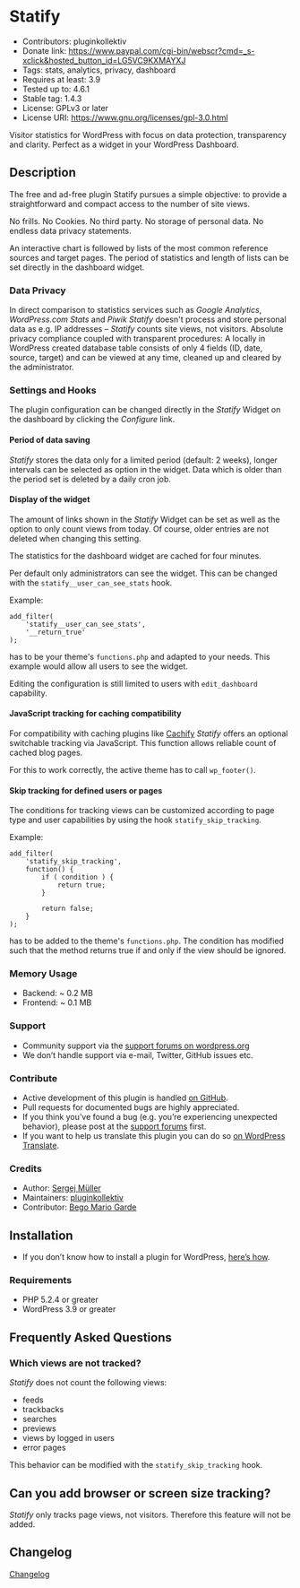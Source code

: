 # Statify #
* Contributors:      pluginkollektiv
* Donate link:       https://www.paypal.com/cgi-bin/webscr?cmd=_s-xclick&hosted_button_id=LG5VC9KXMAYXJ
* Tags:              stats, analytics, privacy, dashboard
* Requires at least: 3.9
* Tested up to:      4.6.1
* Stable tag:        1.4.3
* License:           GPLv3 or later
* License URI:       https://www.gnu.org/licenses/gpl-3.0.html

Visitor statistics for WordPress with focus on data protection, transparency and clarity. Perfect as a widget in your WordPress Dashboard.

## Description ##
The free and ad-free plugin Statify pursues a simple objective: to provide a straightforward and compact access to the number of site views.

No frills. No Cookies. No third party. No storage of personal data. No endless data privacy statements.

An interactive chart is followed by lists of the most common reference sources and target pages. The period of statistics and length of lists can be set directly in the dashboard widget.

### Data Privacy ###
In direct comparison to statistics services such as *Google Analytics*, *WordPress.com Stats* and *Piwik* *Statify* doesn't process and store personal data as e.g. IP addresses – *Statify* counts site views, not visitors.
Absolute privacy compliance coupled with transparent procedures: A locally in WordPress created database table consists of only 4 fields (ID, date, source, target) and can be viewed at any time, cleaned up and cleared by the administrator.

### Settings and Hooks ###
The plugin configuration can be changed directly in the *Statify* Widget on the dashboard by clicking the *Configure* link.

#### Period of data saving
*Statify* stores the data only for a limited period (default: 2 weeks), longer intervals can be selected as option in the widget. Data which is older than the period set is deleted by a daily cron job.

#### Display of the widget
The amount of links shown in the *Statify* Widget can be set as well as the option to only count views from today. Of course, older entries are not deleted when changing this setting.

The statistics for the dashboard widget are cached for four minutes.

Per default only administrators can see the widget. This can be changed with the `statify__user_can_see_stats` hook.

Example:

```
add_filter(
    'statify__user_can_see_stats',
    '__return_true'
);
```

has to be your theme's `functions.php` and adapted to your needs. This example would allow all users to see the widget.

Editing the configuration is still limited to users with `edit_dashboard` capability.

#### JavaScript tracking for caching compatibility
For compatibility with caching plugins like [Cachify](http://cachify.de) *Statify* offers an optional switchable tracking via JavaScript. This function allows reliable count of cached blog pages.

For this to work correctly, the active theme has to call `wp_footer()`.

#### Skip tracking for defined users or pages
The conditions for tracking views can be customized according to page type and user capabilities by using the hook `statify_skip_tracking`.

Example:

```
add_filter(
    'statify_skip_tracking',
    function() {
        if ( condition ) {
            return true;
        }

        return false;
    }
);
```

has to be added to the theme's `functions.php`. The condition has modified such that the method returns true if and only if the view should be ignored.

### Memory Usage ###
* Backend: ~ 0.2 MB
* Frontend: ~ 0.1 MB

### Support ###
* Community support via the [support forums on wordpress.org](https://wordpress.org/support/plugin/statify)
* We don’t handle support via e-mail, Twitter, GitHub issues etc.

### Contribute ###
* Active development of this plugin is handled [on GitHub](https://github.com/pluginkollektiv/statify).
* Pull requests for documented bugs are highly appreciated.
* If you think you’ve found a bug (e.g. you’re experiencing unexpected behavior), please post at the [support forums](https://wordpress.org/support/plugin/statify) first.
* If you want to help us translate this plugin you can do so [on WordPress Translate](https://translate.wordpress.org/projects/wp-plugins/statify).

### Credits ###
* Author: [Sergej Müller](https://sergejmueller.github.io/)
* Maintainers: [pluginkollektiv](http://pluginkollektiv.org/)
* Contributor: [Bego Mario Garde](https://garde-medienberatung.de)

## Installation ##
* If you don’t know how to install a plugin for WordPress, [here’s how](https://codex.wordpress.org/Managing_Plugins#Installing_Plugins).

### Requirements ###
* PHP 5.2.4 or greater
* WordPress 3.9 or greater


## Frequently Asked Questions

### Which views are not tracked?
*Statify* does not count the following views:

* feeds
* trackbacks
* searches
* previews
* views by logged in users
* error pages

This behavior can be modified with the `statify_skip_tracking` hook.


## Can you add browser or screen size tracking?
*Statify* only tracks page views, not visitors. Therefore this feature will not be added.


## Changelog
[Changelog](CHANGELOG.md)